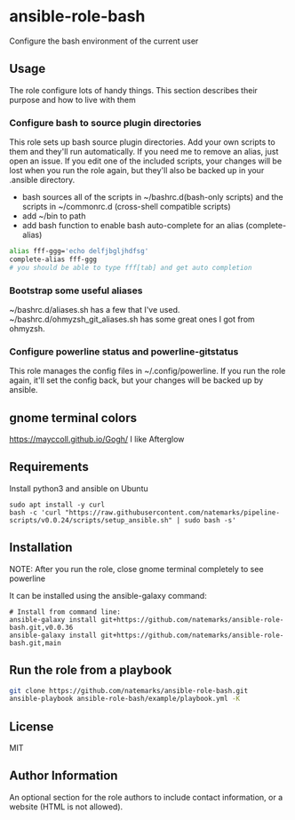 # ansible-role-bash

Configure the bash environment of the current user

## Usage 
The role configure lots of handy things. This section describes their purpose and how to live with them
### Configure bash to source plugin directories

This role sets up bash source plugin directories. Add your own scripts to them and they'll run automatically.  If you need me to remove an alias, just open an issue. If you edit one of the included scripts, your changes will be lost when you run the role again, but they'll also be backed up in your .ansible directory.

- bash sources all of the scripts in ~/bashrc.d(bash-only scripts) and the scripts in ~/commonrc.d (cross-shell compatible scripts)
- add ~/bin to path
- add bash function to enable bash auto-complete for an alias (complete-alias)


```bash
alias fff-ggg='echo delfjbgljhdfsg'
complete-alias fff-ggg
# you should be able to type fff[tab] and get auto completion
```

### Bootstrap some useful aliases

~/bashrc.d/aliases.sh  has a few that I've used.
~/bashrc.d/ohmyzsh_git_aliases.sh has some great ones I got from ohmyzsh.


### Configure powerline status and powerline-gitstatus

This role manages the config files in ~/.config/powerline. If you run the role again, it'll set the config back, but your changes will be backed up by ansible.

## gnome terminal colors
https://mayccoll.github.io/Gogh/
I like Afterglow

## Requirements


Install python3 and ansible on Ubuntu
```shell
sudo apt install -y curl
bash -c 'curl "https://raw.githubusercontent.com/natemarks/pipeline-scripts/v0.0.24/scripts/setup_ansible.sh" | sudo bash -s'
```

## Installation
NOTE: After you run the role, close gnome terminal completely to see powerline

It can be installed using the ansible-galaxy command:
```shell
# Install from command line:
ansible-galaxy install git+https://github.com/natemarks/ansible-role-bash.git,v0.0.36
ansible-galaxy install git+https://github.com/natemarks/ansible-role-bash.git,main
```
## Run the role from a playbook

```bash
git clone https://github.com/natemarks/ansible-role-bash.git
ansible-playbook ansible-role-bash/example/playbook.yml -K
```


License
-------

MIT

Author Information
------------------

An optional section for the role authors to include contact information, or a website (HTML is not allowed).
